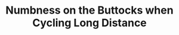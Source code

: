 ---
layout: community
category: community
title: "Numbness on the Buttocks when Cycling Long Distance"
description: " What saddles have you used that eliminate or reduce numbness of the nether regions? I'm finding that I'm getting a lot of discomfort with my current saddle which is a WTB something or another...but n"
isTopLevel: false
isSingleLevel: false
isArticle: false
datePublished: 2022-09-11 18:48:00 +0300
dateModified: 2022-09-11 18:48:00 +0300
published: false
---